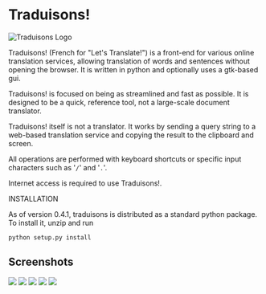 Traduisons!
===========
![Traduisons Logo](https://traduisons.googlecode.com/files/traduisons.png)

Traduisons! (French for "Let's Translate!") is a front-end for various online
translation services, allowing translation of words and sentences without opening
the browser. It is written in python and optionally uses a gtk-based gui.

Traduisons! is focused on being as streamlined and fast as possible. It is
designed to be a quick, reference tool, not a large-scale document
translator.

Traduisons! itself is not a translator. It works by sending a query string
to a web-based translation service and copying the result to the
clipboard and screen.

All operations are performed with keyboard shortcuts or specific input
characters such as '`/`' and '`.`'.

Internet access is required to use Traduisons!.

INSTALLATION

As of version 0.4.1, traduisons is distributed as a standard python package. To
install it, unzip and run

    python setup.py install
    
Screenshots
-----------
![](http://traduisons.googlecode.com/files/screenshot-05-linux.png)
![](http://traduisons.googlecode.com/files/screenshot-02-linux.png)
![](http://traduisons.googlecode.com/files/screenshot-03-windows.png)
![](http://traduisons.googlecode.com/files/screenshot-04-windows.png)
![](http://traduisons.googlecode.com/files/screenshot-01-linux.png)
